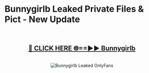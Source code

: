 # Bunnygirlb Leaked Private Files & Pict - New Update
<br>
<div align="center">
<h2><a href="https://mediafilles.blogspot.com/?title=Bunnygirlb" rel="nofollow">🔴 CLICK HERE 🌐==►► Bunnygirlb</a></h2>
<br>
<a href="https://mediafilles.blogspot.com/?title=Bunnygirlb" rel="nofollow" data-target="animated-image.originalLink"><img src="https://i.ibb.co.com/WyWwxjT/player-gif2.gif" alt="Bunnygirlb Leaked OnlyFans" style="max-width: 100%; display: inline-block;" data-target="animated-image.originalImage"></a>
</div>
<br>
